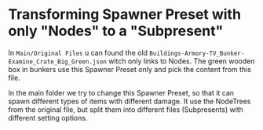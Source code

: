# Transforming Spawner Preset with only "Nodes" to a "Subpresent"


In `Main/Original Files` u can found the old `Buildings-Armory-TV_Bunker-Examine_Crate_Big_Green.json` witch only links to Nodes. The green wooden box in bunkers use this Spawner Preset only and pick the content from this file.

In the main folder we try to change this Spawner Preset, so that it can spawn different types of items with different damage. It use the NodeTrees from the original file, but split them into different files (Subpresents) with different setting options.
